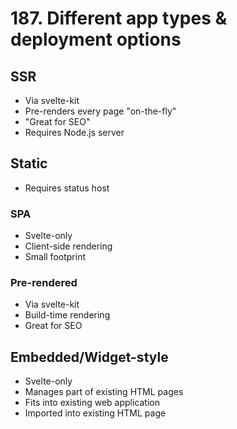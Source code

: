 # 187. Different app types & deployment options

## SSR

- Via svelte-kit
- Pre-renders every page "on-the-fly"
- "Great for SEO"
- Requires Node.js server

## Static

- Requires status host

### SPA

- Svelte-only
- Client-side rendering
- Small footprint

### Pre-rendered

- Via svelte-kit
- Build-time rendering
- Great for SEO

## Embedded/Widget-style

- Svelte-only
- Manages part of existing HTML pages
- Fits into existing web application
- Imported into existing HTML page
